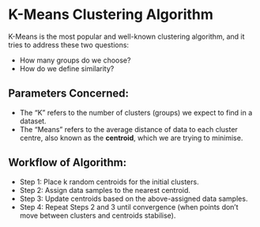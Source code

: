 # K-Means Clustering Algorithm

K-Means is the most popular and well-known clustering algorithm, and it tries to address these two questions:
- How many groups do we choose?
- How do we define similarity?

## Parameters Concerned:
- The “K” refers to the number of clusters (groups) we expect to find in a dataset.
- The “Means” refers to the average distance of data to each cluster centre, also known as the **centroid**, which we are trying to minimise.

## Workflow of Algorithm:
- Step 1: Place k random centroids for the initial clusters. 
- Step 2: Assign data samples to the nearest centroid. 
- Step 3: Update centroids based on the above-assigned data samples. 
- Step 4: Repeat Steps 2 and 3 until convergence (when points don’t move between clusters and centroids stabilise). 
